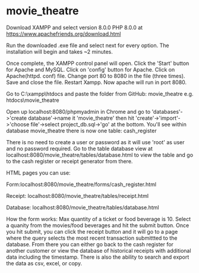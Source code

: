 # movie_theatre
Download XAMPP and select version 8.0.0 PHP 8.0.0 at https://www.apachefriends.org/download.html

Run the downloaded .exe file and select next for every option. The installation will begin and takes ~2 minutes.

Once complete, the XAMPP control panel will open. Click the 'Start' button for Apache and MySQL. Click on 'config' button for Apache. Click on Apache(httpd. conf) file. Change port 80 to 8080 in the file (three times). Save and close the file. Restart Xampp. Now apache will run in port 8080.

Go to C:\xampp\htdocs and paste the folder from GitHub: movie_theatre e.g. htdocs\movie_theatre

Open up localhost:8080/phpmyadmin in Chrome and go to 'databases'->'create database'->name it 'movie_theatre' then hit 'create'->'import'->'choose file'->select project_db.sql->'go' at the bottom. You'll see within database movie_theatre there is now one table: cash_register

There is no need to create a user or password as it will use 'root' as user and no password required. Go to the table database view at localhost:8080/movie_theatre/tables/database.html to view the table and go to the cash register or receipt generator from there.

HTML pages you can use:

Form:localhost:8080/movie_theatre/forms/cash_register.html

Receipt: localhost:8080/movie_theatre/tables/receipt.html

Database: localhost:8080/movie_theatre/tables/database.html

How the form works:
Max quantity of a ticket or food beverage is 10. Select a quanity from the movies/food beverages and hit the submit button.
Once you hit submit, you can click the receipt button and it will go to a page where the query selects the most recent transaction submittted to the database. From there you can either go back to the cash register for another customer or view the database of historical receipts with additional data including the timestamp. There is also the ability to search and export the data as csv, excel, or copy.
